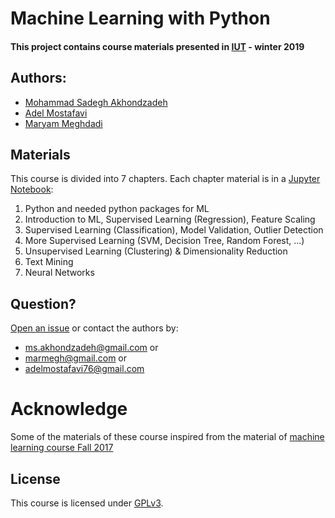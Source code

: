 # Machine Learning with Python

#### This project contains course materials presented in [IUT](http://iut.ac.ir) - winter 2019

## Authors:
  - [Mohammad Sadegh Akhondzadeh](https://www.linkedin.com/in/msadegh)
  - [Adel Mostafavi](https://www.linkedin.com/in/adel-mostafavi-329a3315a/)
  - [Maryam Meghdadi](https://www.linkedin.com/in/maryam-meghdadi/)


## Materials

This course is divided into 7 chapters. Each chapter material is in a [Jupyter Notebook](https://jupyter.org):
1. Python and needed python packages for ML
2. Introduction to ML, Supervised Learning (Regression),  Feature Scaling
3. Supervised Learning (Classification), Model Validation, Outlier Detection
4. More Supervised Learning (SVM, Decision Tree, Random Forest, ...)
5. Unsupervised Learning (Clustering) & Dimensionality Reduction
6. Text Mining
7. Neural Networks


## Question?

[Open an issue](../../issues) or contact the authors by:
- [ms.akhondzadeh@gmail.com](mailto:ms.akhondzadeh@gmail.com) or
- [marmegh@gmail.com](mailto:marmegh@gmail.com) or
- [adelmostafavi76@gmail.com](mailto:adelmostafavi76@gmail.com)


# Acknowledge
Some of the materials of these course inspired from the material of [machine learning course Fall 2017](https://github.com/msadegh97/machine-learning-course)
## License

This course is licensed under [GPLv3](LICENSE).
